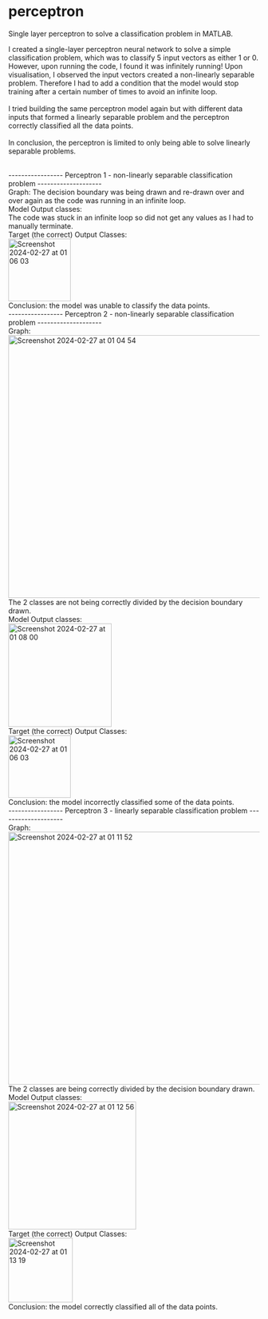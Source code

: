 # perceptron
Single layer perceptron to solve a classification problem in MATLAB.

I created a single-layer perceptron neural network to solve a simple classification problem, which was to classify 5 input vectors as either 1 or 0. 
However, upon running the code, I found it was infinitely running! 
Upon visualisation, I observed the input vectors created a non-linearly separable problem.
Therefore I had to add a condition that the model would stop training after a certain number of times to avoid an infinite loop. <br><br>
I tried building the same perceptron model again but with different data inputs that formed a linearly separable problem and the perceptron correctly classified all the data points.
<br>
<br>
In conclusion, the perceptron is limited to only being able to solve linearly separable problems.
<br>
<br>

----------------- Perceptron 1 - non-linearly separable classification problem --------------------<br>
Graph: The decision boundary was being drawn and re-drawn over and over again as the code was running in an infinite loop. <br>
Model Output classes: <br>
The code was stuck in an infinite loop so did not get any values as I had to manually terminate. <br>
Target (the correct) Output Classes:<br>
<img width="125" alt="Screenshot 2024-02-27 at 01 06 03" src="https://github.com/alina-ahmed-tech/perceptron/assets/130942761/72fbdf98-8366-45aa-9c02-5a3a209e0764"><br>
Conclusion: the model was unable to classify the data points.<br>
----------------- Perceptron 2 - non-linearly separable classification problem --------------------<br>
Graph: <br>
<img width="526" alt="Screenshot 2024-02-27 at 01 04 54" src="https://github.com/alina-ahmed-tech/perceptron/assets/130942761/ff2d7e3b-8246-40bb-8777-90406d31f5b6"><br>
The 2 classes are not being correctly divided by the decision boundary drawn.<br>
Model Output classes: <br>
<img width="207" alt="Screenshot 2024-02-27 at 01 08 00" src="https://github.com/alina-ahmed-tech/perceptron/assets/130942761/6a0e0726-cf38-4348-8555-3d75149c1b24"><br>
Target (the correct) Output Classes:<br>
<img width="125" alt="Screenshot 2024-02-27 at 01 06 03" src="https://github.com/alina-ahmed-tech/perceptron/assets/130942761/72fbdf98-8366-45aa-9c02-5a3a209e0764"><br>
Conclusion: the model incorrectly classified some of the data points.<br>
----------------- Perceptron 3 - linearly separable classification problem --------------------<br>
Graph: <br>
<img width="506" alt="Screenshot 2024-02-27 at 01 11 52" src="https://github.com/alina-ahmed-tech/perceptron/assets/130942761/d794e487-87cd-460c-ba85-ef93cea4ac73"><br>
The 2 classes are being correctly divided by the decision boundary drawn.<br>
Model Output classes: <br>
<img width="256" alt="Screenshot 2024-02-27 at 01 12 56" src="https://github.com/alina-ahmed-tech/perceptron/assets/130942761/9cba1d06-88f3-4901-84e5-b159d3d91883"><br>
Target (the correct) Output Classes:<br>
<img width="129" alt="Screenshot 2024-02-27 at 01 13 19" src="https://github.com/alina-ahmed-tech/perceptron/assets/130942761/c5b5a299-f79e-4aa0-a2d2-3032f0249419"><br>
Conclusion: the model correctly classified all of the data points.<br>
<br>
<br>









